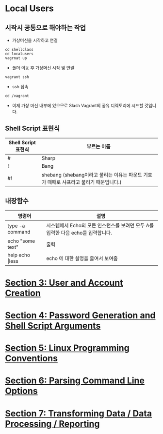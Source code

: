 # Local Users

## 시작시 공통으로 해야하는 작업
- 가상머신을 시작하고 연결
```shell
cd shellclass
cd localusers
vagrnat up
```
- 폴더 이동 후 가상머신 시작 및 연결

```shell
vagrant ssh
```
- ssh 접속

```shell
cd /vagrant
```
- 이제 가상 머신 내부에 있으므로 Slash Vagrant의 공유 디렉토리에 시드할 것입니다.


## Shell Script 표현식
Shell Script 표현식 | 부르는 이름
--- | ---
\# | Sharp
! | Bang
#! | shebang (shebang이라고 불리는 이유는 파운드 기호가 때때로 샤프라고 불리기 때문입니다.)


## 내장함수
| 명령어 | 설명 |
| --- | --- |
| type -a command | 시스템에서 Echo의 모든 인스턴스를 보려면 모두 A를 입력한 다음 echo를 입력합니다. |
| echo "some text" | 출력 |
| help echo \|less  | echo 에 대한 설명을 줄여서 보여줌 |

# [Section 3: User and Account Creation](./Section3/)
# [Section 4: Password Generation and Shell Script Arguments](./Section4/)
# [Section 5: Linux Programming Conventions](./Section5/)
# [Section 6: Parsing Command Line Options](./Section6/)
# [Section 7: Transforming Data / Data Processing / Reporting](./Section7/)